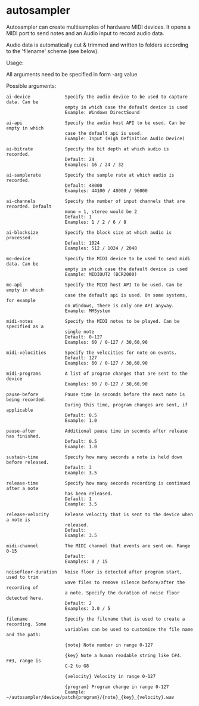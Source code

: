 # autosampler
Autosampler can create multisamples of hardware MIDI devices.
It opens a MIDI port to send notes and an Audio input to record audio data.

Audio data is automatically cut & trimmed and written to folders according to
the 'filename' scheme (see below).

Usage:

All arguments need to be specified in form -arg value

Possible arguments:

    ai-device             Specify the audio device to be used to capture data. Can be
                          empty in which case the default device is used
                          Example: Windows DirectSound
    
    ai-api                Specify the audio host API to be used. Can be empty in which
                          case the default api is used.
                          Example: Input (High Definition Audio Device)
    
    ai-bitrate            Specify the bit depth at which audio is recorded.
                          Default: 24
                          Examples: 16 / 24 / 32
    
    ai-samplerate         Specify the sample rate at which audio is recorded.
                          Default: 48000
                          Examples: 44100 / 48000 / 96000
    
    ai-channels           Specify the number of input channels that are recorded. Default
                          mono = 1, stereo would be 2
                          Default: 1
                          Examples: 1 / 2 / 6 / 8
    
    ai-blocksize          Specify the block size at which audio is processed.
                          Default: 1024
                          Examples: 512 / 1024 / 2048
    
    mo-device             Specify the MIDI device to be used to send midi data. Can be
                          empty in which case the default device is used
                          Example: MIDIOUT2 (BCR2000)
    
    mo-api                Specify the MIDI host API to be used. Can be empty in which
                          case the default api is used. On some systems, for example
                          on Windows, there is only one API anyway.
                          Example: MMSystem
    
    midi-notes            Specify the MIDI notes to be played. Can be specified as a
                          single note
                          Default: 0-127
                          Examples: 60 / 0-127 / 30,60,90
    
    midi-velocities       Specify the velocities for note on events.
                          Default: 127
                          Examples: 60 / 0-127 / 30,60,90
    
    midi-programs         A list of program changes that are sent to the device
                          Examples: 60 / 0-127 / 30,60,90
    
    pause-before          Pause time in seconds before the next note is being recorded.
                          During this time, program changes are sent, if applicable
                          Default: 0.5
                          Example: 1.0
    
    pause-after           Additional pause time in seconds after release has finished.
                          Default: 0.5
                          Example: 1.0
    
    sustain-time          Specify how many seconds a note is held down before released.
                          Default: 3
                          Example: 3.5
    
    release-time          Specify how many seconds recording is continued after a note
                          has been released.
                          Default: 1
                          Example: 3.5
    
    release-velocity      Release velocity that is sent to the device when a note is
                          released.
                          Default:
                          Example: 3.5
    
    midi-channel          The MIDI channel that events are sent on. Range 0-15
                          Default:
                          Examples: 0 / 15
    
    noisefloor-duration   Noise floor is detected after program start, used to trim
                          wave files to remove silence before/after the recording of
                          a note. Specify the duration of noise floor detected here.
                          Default: 2
                          Examples: 3.0 / 5
    
    filename              Specify the filename that is used to create a recording. Some
                          variables can be used to customize the file name and the path:
    
                          {note} Note number in range 0-127
    
                          {key} Note a human readable string like C#4. F#3, range is
                          C-2 to G8
    
                          {velocity} Velocity in range 0-127
    
                          {program} Program change in range 0-127
                          Example: ~/autosampler/device/patch{program}/{note}_{key}_{velocity}.wav
    
